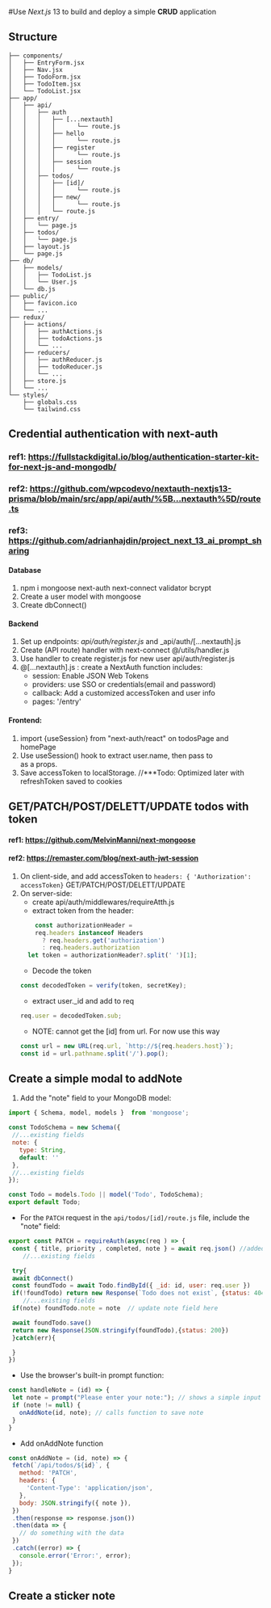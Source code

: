 #Use *Next.js* 13 to build and deploy a simple **CRUD** application

## Structure
```
├── components/
│   ├── EntryForm.jsx
│   ├── Nav.jsx
│   ├── TodoForm.jsx
│   ├── TodoItem.jsx
│   └── TodoList.jsx
├── app/
│   ├── api/
│   │ 	├── auth
│   │	│ 	├── [...nextauth]
│   │	│ 	│  	   └── route.js
│   │	│ 	├── hello
│   │	│ 	│  	   └── route.js
│   │	│ 	├── register
│   │	│ 	│  	   └── route.js
│   │	│ 	├── session
│   │	│ 	│  	   └── route.js
│   │ 	├── todos/
│   │	│ 	├── [id]/
│   │	│ 	│  	   └── route.js
│   │	│ 	├── new/
│   │	│ 	│  	   └── route.js
│   │	│ 	└── route.js
│   ├── entry/
│   │ 	└── page.js
│   ├── todos/
│   │   └── page.js
│   ├── layout.js
│   └── page.js
├── db/
│   ├── models/
│   │ 	├── TodoList.js
│   │ 	└── User.js
│   └── db.js
├── public/
│   ├── favicon.ico
│   └── ...
├── redux/
│   ├── actions/
│   │   ├── authActions.js
│   │   ├── todoActions.js
│   │   └── ...
│   ├── reducers/
│   │   ├── authReducer.js
│   │   ├── todoReducer.js
│   │   └── ...
│   ├── store.js
│   └── ...
└── styles/
    ├── globals.css
    └── tailwind.css
```
## Credential authentication with next-auth
### ref1: https://fullstackdigital.io/blog/authentication-starter-kit-for-next-js-and-mongodb/
### ref2: https://github.com/wpcodevo/nextauth-nextjs13-prisma/blob/main/src/app/api/auth/%5B...nextauth%5D/route.ts
### ref3: https://github.com/adrianhajdin/project_next_13_ai_prompt_sharing
#### Database
1. npm i mongoose next-auth next-connect validator bcrypt
2. Create a user model with mongoose
3. Create dbConnect()
#### Backend
1. Set up endpoints: _api/auth/register.js_ and _api/auth/[...nextauth].js 
2. Create (API route) handler with next-connect @/utils/handler.js 
3. Use handler to create register.js for new user api/auth/register.js
4. @[...nextauth].js : create a NextAuth function includes: 
   - session: Enable JSON Web Tokens
   - providers: use SSO or credentials(email and password)
   - callback: Add a customized accessToken and user info
   - pages: '/entry'
#### Frontend:
1. import {useSession} from "next-auth/react" on todosPage and homePage
2. Use useSession() hook to extract user.name, then pass to <Nav/> as a props.
3. Save accessToken to localStorage. //***Todo: Optimized later with refreshToken saved to cookies

## GET/PATCH/POST/DELETT/UPDATE todos with token
#### ref1: https://github.com/MelvinManni/next-mongoose 
#### ref2: https://remaster.com/blog/next-auth-jwt-session 
1. On client-side, and add accessToken to `headers: { 'Authorization': accessToken}` GET/PATCH/POST/DELETT/UPDATE 
2. On server-side:
    - create api/auth/middlewares/requireAtth.js
    - extract token from the header:
    ```js
        const authorizationHeader =
        req.headers instanceof Headers
          ? req.headers.get('authorization')
          : req.headers.authorization
      let token = authorizationHeader?.split(' ')[1];
    ```
    - Decode the token
    ```js
    const decodedToken = verify(token, secretKey);
    ```
    - extract user._id and add to req
    ```js
    req.user = decodedToken.sub;
    ```
    - NOTE: cannot get the [id] from url. For now use this way
    ```js
    const url = new URL(req.url, `http://${req.headers.host}`);
    const id = url.pathname.split('/').pop();
    ```
## Create a simple modal to addNote
1. Add the "note" field to your MongoDB model:

```js
import { Schema, model, models }  from 'mongoose';

const TodoSchema = new Schema({
 //...existing fields
 note: {
   type: String,
   default: ''
 },
 //...existing fields
});

const Todo = models.Todo || model('Todo', TodoSchema);
export default Todo;
```

- For the `PATCH` request in the `api/todos/[id]/route.js` file, include the "note" field:

```js
export const PATCH = requireAuth(async(req ) => {
 const { title, priority , completed, note } = await req.json() //added note here
    //...existing fields

 try{
 await dbConnect()
 const foundTodo = await Todo.findById({ _id: id, user: req.user })
 if(!foundTodo) return new Response(`Todo does not exist`, {status: 404})
    //...existing fields
 if(note) foundTodo.note = note  // update note field here

 await foundTodo.save()
 return new Response(JSON.stringify(foundTodo),{status: 200})
 }catch(err){

 }
})
```

- Use the browser's built-in prompt function:

```javascript
const handleNote = (id) => {
 let note = prompt("Please enter your note:"); // shows a simple input popup
 if (note != null) {
   onAddNote(id, note); // calls function to save note
 }
}
```

- Add onAddNote function

```javascript
const onAddNote = (id, note) => {
 fetch(`/api/todos/${id}`, {
   method: 'PATCH',
   headers: {
     'Content-Type': 'application/json',
   },
   body: JSON.stringify({ note }),
 })
 .then(response => response.json())
 .then(data => {
   // do something with the data
 })
 .catch((error) => {
   console.error('Error:', error);
 });
}
```
## Create a sticker note 